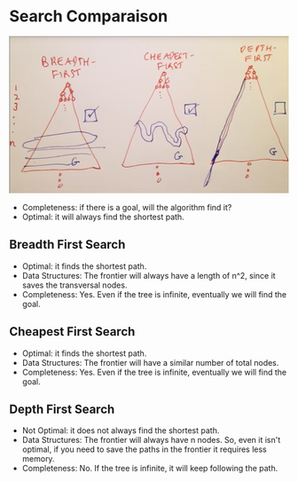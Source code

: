 # Search Comparaison

![Search Comparaison Schema](../ATTACHMENTS/IMAGES/1_Search_Comparison.png)

- Completeness: if there is a goal, will the algorithm find it?
- Optimal: it will always find the shortest path.

## Breadth First Search
- Optimal: it finds the shortest path.
- Data Structures: The frontier will always have a length of n^2, since it saves the transversal nodes.
- Completeness: Yes. Even if the tree is infinite, eventually we will find the goal.

## Cheapest First Search
- Optimal: it finds the shortest path.
- Data Structures: The frontier will have a similar number of total nodes.
- Completeness: Yes. Even if the tree is infinite, eventually we will find the goal.

## Depth First Search
- Not Optimal: it does not always find the shortest path.
- Data Structures: The frontier will always have n nodes.
So, even it isn't optimal, if you need to save the paths in the frontier it requires less memory.
- Completeness: No. If the tree is infinite, it will keep following the path.
